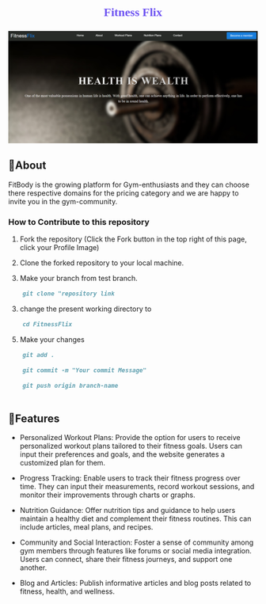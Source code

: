<p align="center" style="color: #6f55f2; font-family: Rockwell, serif; font-size: 24px; font-weight: bold;">
  🏋🏽Fitness Flix🏋🏽
</p>

![Website Screenshot](https://raw.githubusercontent.com/ariz565/FitnessFlix/main/static/project%20FF.png)

## 🎯About
FitBody is the growing platform for Gym-enthusiasts and they can choose there respective domains for the pricing category and we are happy to invite you in the gym-community.

### How to Contribute to this repository

1. Fork the repository (Click the Fork button in the top right of this page,
   click your Profile Image)

2. Clone the forked repository to your local machine.

3. Make your branch from test branch.

```markdown
    git clone "repository link
```

3. change the present working directory to

```markdown
    cd FitnessFlix
```

5. Make your changes

```markdown
    git add .
```
```markdown
    git commit -m "Your commit Message" 
```
```markdown
    git push origin branch-name
    
```


## 💫Features
- Personalized Workout Plans: Provide the option for users to receive personalized workout plans tailored to their fitness goals. Users can input their preferences and goals, and the website generates a customized plan for them.

- Progress Tracking: Enable users to track their fitness progress over time. They can input their measurements, record workout sessions, and monitor their improvements through charts or graphs.

- Nutrition Guidance: Offer nutrition tips and guidance to help users maintain a healthy diet and complement their fitness routines. This can include articles, meal plans, and recipes.

- Community and Social Interaction: Foster a sense of community among gym members through features like forums or social media integration. Users can connect, share their fitness journeys, and support one another.

- Blog and Articles: Publish informative articles and blog posts related to fitness, health, and wellness. 
